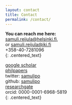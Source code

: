 ```yaml
---
layout: contact
title: Contact
permalink: /contact/
---
```

**You can reach me here:**  
<a href="mailto:samuli.reijula@helsinki.fi">samuli.reijula@helsinki.fi</a>,<br>
or <a href="mailto:samuli.reijula@iki.fi">samuli.reijula@iki.fi</a><br>
+358-40-7281096  
{: .centered_text}

<a href="https://scholar.google.fi/citations?user=piH1k6EAAAAJ&hl=en" target="_blank">google scholar</a>     
<a href="https://philpapers.org/profile/34787" target="_blank">philpapers</a>   
twitter: <a href="https://twitter.com/samulipo" target="_blank">samulipo</a>  
github: <a href="https://github.com/samulipo/" target="_blank">samulipo</a>  
<a href="https://www.researchgate.net/profile/Samuli_Reijula" target="_blank">researchgate</a>        
orcid: 0000-0001-6968-5819   
{: .centered_text}
